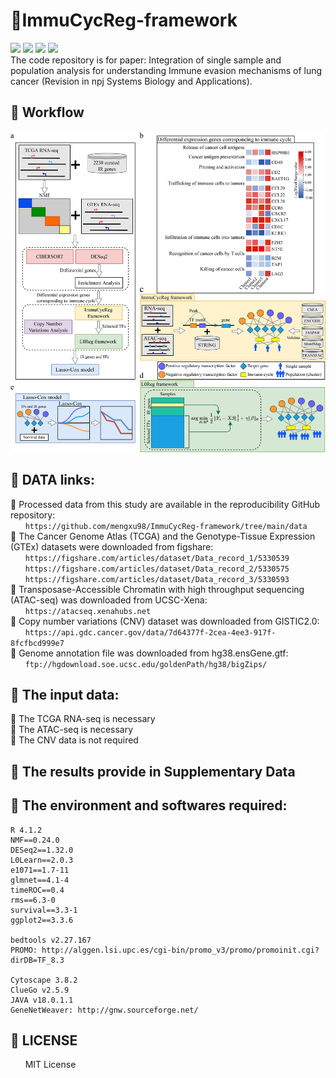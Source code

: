 # &#x1F4D7;ImmuCycReg-framework
<img src="https://img.shields.io/badge/-R-green"/> <img src="https://img.shields.io/badge/-Immune%20escape%20analysis-blue"/> <img src="https://img.shields.io/badge/-Gene%20Regulatory%20Network-blue"/> <img src="https://img.shields.io/eclipse-marketplace/last-update/mengxu98?style=flat"/><br/>
The code repository is for paper: Integration of single sample and population analysis for understanding Immune evasion mechanisms of lung cancer (Revision in npj Systems Biology and Applications).<br/>
## &#x1F537; Workflow
<img src="https://github.com/mengxu98/ImmuCycReg-framework/blob/main/Workflow.png"/><br/>
## &#x1F537; DATA links:
  &#x1F538; Processed data from this study are available in the reproducibility GitHub repository:<br/>
    &nbsp;&nbsp;&nbsp;&nbsp;&nbsp; `https://github.com/mengxu98/ImmuCycReg-framework/tree/main/data`<br/>
  &#x1F538; The Cancer Genome Atlas (TCGA) and the Genotype-Tissue Expression (GTEx) datasets were downloaded from figshare:<br/>
    &nbsp;&nbsp;&nbsp;&nbsp;&nbsp; `https://figshare.com/articles/dataset/Data_record_1/5330539`<br/>
    &nbsp;&nbsp;&nbsp;&nbsp;&nbsp; `https://figshare.com/articles/dataset/Data_record_2/5330575`<br/>
    &nbsp;&nbsp;&nbsp;&nbsp;&nbsp; `https://figshare.com/articles/dataset/Data_record_3/5330593`<br/>
  &#x1F538; Transposase-Accessible Chromatin with high throughput sequencing (ATAC-seq) was downloaded from UCSC-Xena:<br/>
    &nbsp;&nbsp;&nbsp;&nbsp;&nbsp; `https://atacseq.xenahubs.net`<br/>
  &#x1F538; Copy number variations (CNV) dataset was downloaded from GISTIC2.0:<br/>
    &nbsp;&nbsp;&nbsp;&nbsp;&nbsp; `https://api.gdc.cancer.gov/data/7d64377f-2cea-4ee3-917f-8fcfbcd999e7`<br/>
  &#x1F538; Genome annotation file was downloaded from hg38.ensGene.gtf:<br/>
    &nbsp;&nbsp;&nbsp;&nbsp;&nbsp; `ftp://hgdownload.soe.ucsc.edu/goldenPath/hg38/bigZips/`<br/>
## &#x1F537; The input data:
   &#x1F538; The TCGA RNA-seq is necessary<br/>
   &#x1F538; The ATAC-seq is necessary<br/>
   &#x1F538; The CNV data is not required<br/>
## &#x1F537; The results provide in Supplementary Data
## &#x1F537; The environment and softwares required:
    R 4.1.2
    NMF==0.24.0
    DESeq2==1.32.0
    L0Learn==2.0.3
    e1071==1.7-11
    glmnet==4.1-4
    timeROC==0.4
    rms==6.3-0
    survival==3.3-1
    ggplot2==3.3.6
    
    bedtools v2.27.167
    PROMO: http://alggen.lsi.upc.es/cgi-bin/promo_v3/promo/promoinit.cgi?dirDB=TF_8.3

    Cytoscape 3.8.2
    ClueGo v2.5.9
    JAVA v18.0.1.1
    GeneNetWeaver: http://gnw.sourceforge.net/
## &#x1F537; LICENSE
&nbsp;&nbsp;&nbsp;&nbsp;&nbsp; MIT License

<!--
## If you encounter any problems when use these code, please contact me by Wechat or QQ: 
Wechat: <img src="https://github.com/mengxu98/scGRN-L0/blob/master/contact/Wechat.jpg" width="100" height="100" alt="Wechat"/> QQ: <img src="https://github.com/mengxu98/scGRN-L0/blob/master/contact/QQ.PNG" width="100" height="100" alt="QQ"/><br/>
-->
